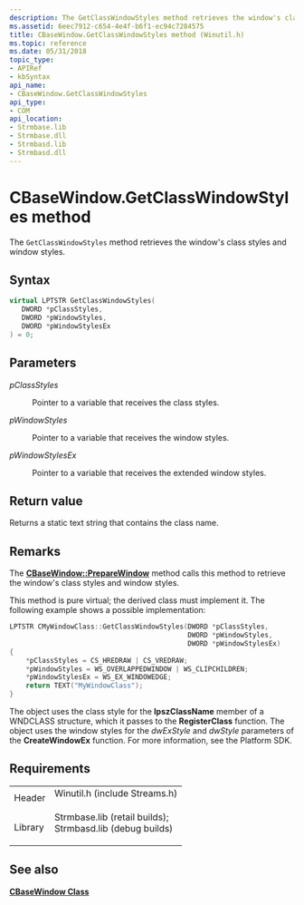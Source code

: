 ```yaml
---
description: The GetClassWindowStyles method retrieves the window's class styles and window styles.
ms.assetid: 6eec7912-c654-4e4f-b6f1-ec94c7284575
title: CBaseWindow.GetClassWindowStyles method (Winutil.h)
ms.topic: reference
ms.date: 05/31/2018
topic_type: 
- APIRef
- kbSyntax
api_name: 
- CBaseWindow.GetClassWindowStyles
api_type: 
- COM
api_location: 
- Strmbase.lib
- Strmbase.dll
- Strmbasd.lib
- Strmbasd.dll
---
```


# CBaseWindow.GetClassWindowStyles method

The `GetClassWindowStyles` method retrieves the window's class styles and window styles.

## Syntax


```C++
virtual LPTSTR GetClassWindowStyles(
   DWORD *pClassStyles,
   DWORD *pWindowStyles,
   DWORD *pWindowStylesEx
) = 0;
```



## Parameters

<dl> <dt>

*pClassStyles* 
</dt> <dd>

Pointer to a variable that receives the class styles.

</dd> <dt>

*pWindowStyles* 
</dt> <dd>

Pointer to a variable that receives the window styles.

</dd> <dt>

*pWindowStylesEx* 
</dt> <dd>

Pointer to a variable that receives the extended window styles.

</dd> </dl>

## Return value

Returns a static text string that contains the class name.

## Remarks

The [**CBaseWindow::PrepareWindow**](cbasewindow-preparewindow.md) method calls this method to retrieve the window's class styles and window styles.

This method is pure virtual; the derived class must implement it. The following example shows a possible implementation:


```C++
LPTSTR CMyWindowClass::GetClassWindowStyles(DWORD *pClassStyles,
                                            DWORD *pWindowStyles,
                                            DWORD *pWindowStylesEx)
{
    *pClassStyles = CS_HREDRAW | CS_VREDRAW;
    *pWindowStyles = WS_OVERLAPPEDWINDOW | WS_CLIPCHILDREN;
    *pWindowStylesEx = WS_EX_WINDOWEDGE;
    return TEXT("MyWindowClass");
}
```



The object uses the class style for the **lpszClassName** member of a WNDCLASS structure, which it passes to the **RegisterClass** function. The object uses the window styles for the *dwExStyle* and *dwStyle* parameters of the **CreateWindowEx** function. For more information, see the Platform SDK.

## Requirements



|                    |                                                                                                                                                                                            |
|--------------------|--------------------------------------------------------------------------------------------------------------------------------------------------------------------------------------------|
| Header<br/>  | <dl> <dt>Winutil.h (include Streams.h)</dt> </dl>                                                                                   |
| Library<br/> | <dl> <dt>Strmbase.lib (retail builds); </dt> <dt>Strmbasd.lib (debug builds)</dt> </dl> |



## See also

<dl> <dt>

[**CBaseWindow Class**](cbasewindow.md)
</dt> </dl>

 

 




